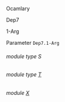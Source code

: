 Ocamlary

Dep7

1-Arg

Parameter `Dep7.1-Arg`

<a id="module-type-S"></a>

###### module type S

<a id="module-type-T"></a>

###### module type [T](Ocamlary.Dep7.argument-1-Arg.module-type-T.md)

<a id="module-X"></a>

###### module [X](Ocamlary.Dep7.argument-1-Arg.X.md)

